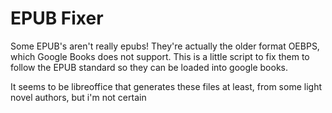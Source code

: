 EPUB Fixer
==========

Some EPUB's aren't really epubs! They're actually the older format OEBPS, which Google Books does not support. This is a little script to fix them to follow the EPUB standard so they can be loaded into google books.

It seems to be libreoffice that generates these files at least, from some light novel authors, but i'm not certain
